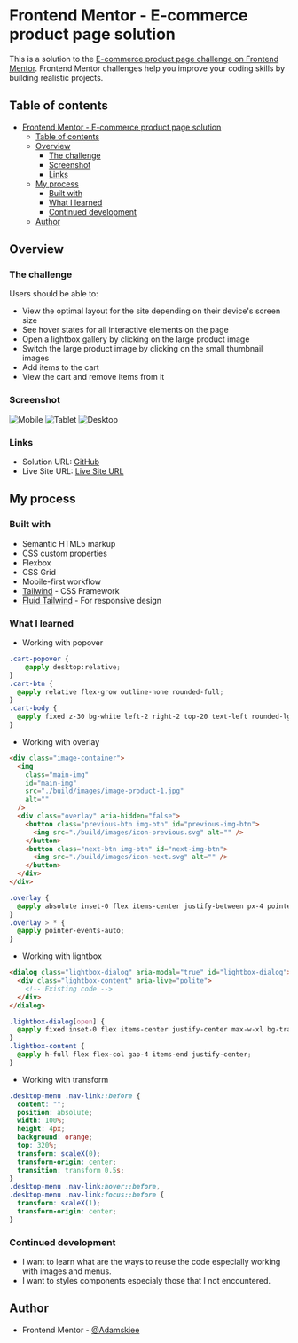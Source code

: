 # Frontend Mentor - E-commerce product page solution

This is a solution to the [E-commerce product page challenge on Frontend Mentor](https://www.frontendmentor.io/challenges/ecommerce-product-page-UPsZ9MJp6). Frontend Mentor challenges help you improve your coding skills by building realistic projects.

## Table of contents

- [Frontend Mentor - E-commerce product page solution](#frontend-mentor---e-commerce-product-page-solution)
  - [Table of contents](#table-of-contents)
  - [Overview](#overview)
    - [The challenge](#the-challenge)
    - [Screenshot](#screenshot)
    - [Links](#links)
  - [My process](#my-process)
    - [Built with](#built-with)
    - [What I learned](#what-i-learned)
    - [Continued development](#continued-development)
  - [Author](#author)

## Overview

### The challenge

Users should be able to:

- View the optimal layout for the site depending on their device's screen size
- See hover states for all interactive elements on the page
- Open a lightbox gallery by clicking on the large product image
- Switch the large product image by clicking on the small thumbnail images
- Add items to the cart
- View the cart and remove items from it

### Screenshot

![Mobile](./screenshots/mobile.jpeg)
![Tablet](./screenshots/tablet.jpeg)
![Desktop](./screenshots/desktop.jpeg)

### Links

- Solution URL: [GitHub](https://github.com/adamskiee-frontendmentor-projects/ecommerce-product-page)
- Live Site URL: [Live Site URL](https://adamskiee-frontendmentor-projects.github.io/ecommerce-product-page/)

## My process

### Built with

- Semantic HTML5 markup
- CSS custom properties
- Flexbox
- CSS Grid
- Mobile-first workflow
- [Tailwind](https://tailwindcss.com) - CSS Framework
- [Fluid Tailwind](hhttps://fluid.tw/) - For responsive design

### What I learned

- Working with popover

```css
.cart-popover {
    @apply desktop:relative;
}
.cart-btn {
  @apply relative flex-grow outline-none rounded-full;
}
.cart-body {
  @apply fixed z-30 bg-white left-2 right-2 top-20 text-left rounded-lg flex flex-col shadow-lg tablet:left-20 tablet:right-20 desktop:absolute desktop:w-96 desktop:top-10 desktop:left-1/2 desktop:-translate-x-1/2 desktop:-right-8;
}
```

- Working with overlay

```html
<div class="image-container">
  <img
    class="main-img"
    id="main-img"
    src="./build/images/image-product-1.jpg"
    alt=""
  />
  <div class="overlay" aria-hidden="false">
    <button class="previous-btn img-btn" id="previous-img-btn">
      <img src="./build/images/icon-previous.svg" alt="" />
    </button>
    <button class="next-btn img-btn" id="next-img-btn">
      <img src="./build/images/icon-next.svg" alt="" />
    </button>
  </div>
</div>
```

```css
.overlay {
  @apply absolute inset-0 flex items-center justify-between px-4 pointer-events-none;
}
.overlay > * {
  @apply pointer-events-auto;
}
```

- Working with lightbox

```html
<dialog class="lightbox-dialog" aria-modal="true" id="lightbox-dialog">
  <div class="lightbox-content" aria-live="polite">
    <!-- Existing code -->
  </div>
</dialog>
```

```css
.lightbox-dialog[open] {
  @apply fixed inset-0 flex items-center justify-center max-w-xl bg-transparent overflow-visible h-full;
}
.lightbox-content {
  @apply h-full flex flex-col gap-4 items-end justify-center;
}
```

- Working with transform

```css
.desktop-menu .nav-link::before {
  content: "";
  position: absolute;
  width: 100%;
  height: 4px;
  background: orange;
  top: 320%;
  transform: scaleX(0);
  transform-origin: center;
  transition: transform 0.5s;
}
.desktop-menu .nav-link:hover::before,
.desktop-menu .nav-link:focus::before {
  transform: scaleX(1);
  transform-origin: center;
}
```

### Continued development

- I want to learn what are the ways to reuse the code especially working with images and menus.
- I want to styles components especialy those that I not encountered.

## Author

- Frontend Mentor - [@Adamskiee](https://www.frontendmentor.io/profile/yourusername)
